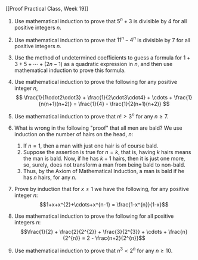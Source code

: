 [[Proof Practical Class, Week 19]]

1. Use mathematical induction to prove that $5^{n}+3$ is divisible by $4$ for all positive integers $n$.

2. Use mathematical induction to prove that $11^{n}-4^{n}$ is divisible by $7$ for all positive integers $n$.

3. Use the method of undetermined coefficients to guess a formula for $1 + 3 + 5 + \cdots + (2n-1)$ as a quadratic expression in $n$, and then use mathematical induction to prove this formula.

4. Use mathematical induction to prove the following for any positive integer $n$,
$$
\frac{1}{1\cdot2\cdot3} + \frac{1}{2\cdot3\cdot4} + \cdots + \frac{1}{n(n+1)(n+2)} = \frac{1}{4} - \frac{1}{2(n+1)(n+2)}
$$

5. Use mathematical induction to prove that $n!>3^{n}$ for any $n\ge7$.

6. What is wrong in the following "proof" that all men are bald? We use induction on the number of hairs on the head, $n$:
	1. If $n=1$, then a man with just one hair is of course bald.
	2. Suppose the assertion is true for $n=k$, that is, having $k$ hairs means the man is bald. Now, if he has $k+1$ hairs, then it is just one more, so, surely, does not transform a man from being bald to non-bald.
	3. Thus, by the Axiom of Mathematical Induction, a man is bald if he has $n$ hairs, for any $n$.

7. Prove by induction that for $x\ne1$ we have the following, for any positive integer $n$: $$1+x+x^{2}+\cdots+x^{n-1} = \frac{1-x^{n}}{1-x}$$

8. Use mathematical induction to prove the following for all positive integers $n$: $$\frac{1}{2} + \frac{2}{2^{2}} + \frac{3}{2^{3}} + \cdots + \frac{n}{2^{n}} = 2 - \frac{n+2}{2^{n}}$$

9. Use mathematical induction to prove that $n^{3}<2^{n}$ for any $n\ge10$.